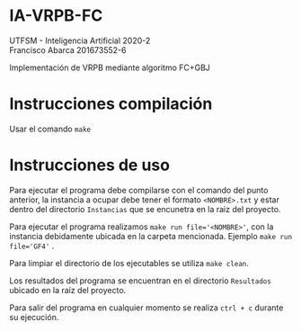 # IA-VRPB-FC

UTFSM - Inteligencia Artificial 2020-2  
Francisco Abarca 201673552-6  

Implementación de VRPB mediante algoritmo FC+GBJ

# Instrucciones compilación

Usar el comando ```make```

# Instrucciones de uso

Para ejecutar el programa debe compilarse con el comando del punto anterior, la instancia a ocupar debe tener el formato ```<NOMBRE>.txt``` y estar dentro del directorio ```Instancias``` que se encunetra en la raiz del proyecto.  

Para ejecutar el programa realizamos ```make run file='<NOMBRE>'```, con la instancia debidamente ubicada en la carpeta mencionada. Ejemplo ```make run file='GF4'``` .  

Para limpiar el directorio de los ejecutables se utiliza ```make clean```.  

Los resultados del programa se encuentran en el directorio ```Resultados``` ubicado en la raíz del proyecto.  

Para salir del programa en cualquier momento se realiza ```ctrl + c``` durante su ejecución.
